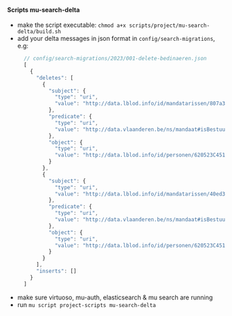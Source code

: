 #### Scripts mu-search-delta
* make the script executable: `chmod a+x scripts/project/mu-search-delta/build.sh`
* add your delta messages in json format in `config/search-migrations`, e.g:
  ```js
    // config/search-migrations/2023/001-delete-bedinaeren.json
    [
      {
        "deletes": [
          {
            "subject": {
              "type": "uri",
              "value": "http://data.lblod.info/id/mandatarissen/807a3e07c95fe40962d64695069af946"
            },
            "predicate": {
              "type": "uri",
              "value": "http://data.vlaanderen.be/ns/mandaat#isBestuurlijkeAliasVan"
            },
            "object": {
              "type": "uri",
              "value": "http://data.lblod.info/id/personen/620523C451BFC225E4ECFA97"
            }
          },
          {
            "subject": {
              "type": "uri",
              "value": "http://data.lblod.info/id/mandatarissen/40ed3cb19f9fa33e47b39016780dce1d"
            },
            "predicate": {
              "type": "uri",
              "value": "http://data.vlaanderen.be/ns/mandaat#isBestuurlijkeAliasVan"
            },
            "object": {
              "type": "uri",
              "value": "http://data.lblod.info/id/personen/620523C451BFC225E4ECFA97"
            }
          }
        ],
        "inserts": []
      }
    ]
  ```
* make sure virtuoso, mu-auth, elasticsearch & mu search are running
* run `mu script project-scripts mu-search-delta`
